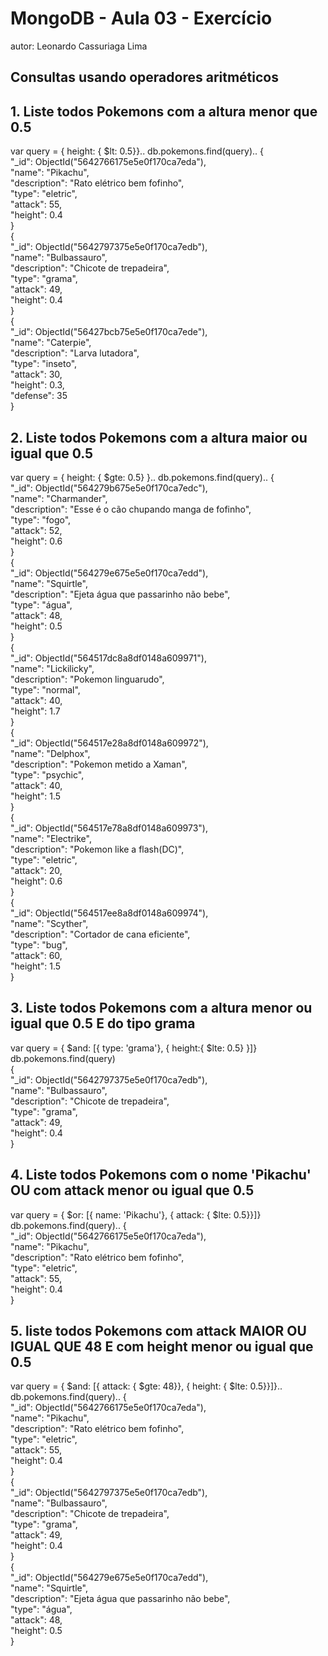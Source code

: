 # MongoDB - Aula 03 - Exercício
autor: Leonardo Cassuriaga Lima

## Consultas usando operadores aritméticos

## 1. Liste todos Pokemons com a altura menor que 0.5

var query = { height: { $lt: 0.5}}..
db.pokemons.find(query)..
{  
    "_id": ObjectId("5642766175e5e0f170ca7eda"),  
    "name": "Pikachu",  
    "description": "Rato elétrico bem fofinho",  
    "type": "eletric",  
    "attack": 55,  
    "height": 0.4  
}  
{  
    "_id": ObjectId("5642797375e5e0f170ca7edb"),  
    "name": "Bulbassauro",  
    "description": "Chicote de trepadeira",  
    "type": "grama",  
    "attack": 49,  
    "height": 0.4  
}  
{  
    "_id": ObjectId("56427bcb75e5e0f170ca7ede"),  
    "name": "Caterpie",  
    "description": "Larva lutadora",  
    "type": "inseto",  
    "attack": 30,  
    "height": 0.3,  
    "defense": 35  
}  

## 2. Liste todos Pokemons com a altura maior ou igual que 0.5 

var query = { height: { $gte: 0.5} }..
db.pokemons.find(query)..
{  
    "_id": ObjectId("564279b675e5e0f170ca7edc"),  
    "name": "Charmander",  
    "description": "Esse é o cão chupando manga de fofinho",  
    "type": "fogo",  
    "attack": 52,  
    "height": 0.6  
}  
{  
    "_id": ObjectId("564279e675e5e0f170ca7edd"),  
    "name": "Squirtle",  
    "description": "Ejeta água que passarinho não bebe",  
    "type": "água",  
    "attack": 48,  
    "height": 0.5  
}  
{  
    "_id": ObjectId("564517dc8a8df0148a609971"),  
    "name": "Lickilicky",  
    "description": "Pokemon linguarudo",  
    "type": "normal",  
    "attack": 40,  
    "height": 1.7  
}  
{  
    "_id": ObjectId("564517e28a8df0148a609972"),  
    "name": "Delphox",  
    "description": "Pokemon metido a Xaman",  
    "type": "psychic",  
    "attack": 40,  
    "height": 1.5  
}  
{  
    "_id": ObjectId("564517e78a8df0148a609973"),  
    "name": "Electrike",  
    "description": "Pokemon like a flash(DC)",  
    "type": "eletric",  
    "attack": 20,  
    "height": 0.6  
}  
{  
    "_id": ObjectId("564517ee8a8df0148a609974"),  
    "name": "Scyther",  
    "description": "Cortador de cana eficiente",  
    "type": "bug",  
    "attack": 60,  
    "height": 1.5  
}  


## 3. Liste todos Pokemons com a altura menor ou igual que 0.5 E do tipo grama

var query = { $and: [{ type: 'grama'}, { height:{ $lte: 0.5} }]}  
db.pokemons.find(query)  
{  
    "_id": ObjectId("5642797375e5e0f170ca7edb"),  
    "name": "Bulbassauro",  
    "description": "Chicote de trepadeira",  
    "type": "grama",  
    "attack": 49,  
    "height": 0.4  
}  

## 4. Liste todos Pokemons com o nome 'Pikachu' OU com attack menor ou igual que 0.5

var query = { $or: [{ name: 'Pikachu'}, { attack: { $lte: 0.5}}]}  
db.pokemons.find(query)..
{  
    "_id": ObjectId("5642766175e5e0f170ca7eda"),  
    "name": "Pikachu",  
    "description": "Rato elétrico bem fofinho",  
    "type": "eletric",  
    "attack": 55,  
    "height": 0.4  
}  

## 5. liste todos Pokemons com attack MAIOR OU IGUAL QUE 48 E com height menor ou igual que 0.5

var query = { $and: [{ attack: { $gte: 48}}, { height: { $lte: 0.5}}]}..
db.pokemons.find(query)..
{  
    "_id": ObjectId("5642766175e5e0f170ca7eda"),  
    "name": "Pikachu",  
    "description": "Rato elétrico bem fofinho",  
    "type": "eletric",  
    "attack": 55,  
    "height": 0.4  
}  
{  
    "_id": ObjectId("5642797375e5e0f170ca7edb"),  
    "name": "Bulbassauro",  
    "description": "Chicote de trepadeira",  
    "type": "grama",  
    "attack": 49,  
    "height": 0.4  
}  
{  
    "_id": ObjectId("564279e675e5e0f170ca7edd"),  
    "name": "Squirtle",  
    "description": "Ejeta água que passarinho não bebe",  
    "type": "água",  
    "attack": 48,  
    "height": 0.5  
}  